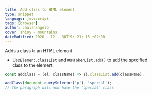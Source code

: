```yaml
---
title: Add class to HTML element
type: snippet
language: javascript
tags: [browser]
author: chalarangelo
cover: shiny - mountains
dateModified: 2020 - 12 - 30T19: 21: 15 +02:00
---
```


  Adds a class to an HTML element.

- Use`Element.classList` and `DOMTokenList.add()` to add the specified class to the element.

```js
const addClass = (el, className) => el.classList.add(className);
```

  ```js
addClass(document.querySelector('p'), 'special');
// The paragraph will now have the 'special' class
```
